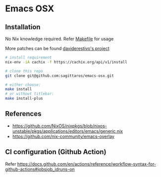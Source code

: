 # Emacs OSX

## Installation

No Nix knowledge required. Refer [Makefile](./Makefile) for usage

More patches can be found [daviderestivo's project](https://github.com/daviderestivo/homebrew-emacs-head/tree/master/patches)

```sh
# install requirement
nix-env -iA cachix -f https://cachix.org/api/v1/install

# clone this repo
git clone git@github.com:sagittaros/emacs-osx.git

# either choose:
make install 
# or without titlebar:
make install-plus
```

## References
- https://github.com/NixOS/nixpkgs/blob/nixos-unstable/pkgs/applications/editors/emacs/generic.nix
- https://github.com/nix-community/emacs-overlay

## CI configuration (Github Action)
Refer https://docs.github.com/en/actions/reference/workflow-syntax-for-github-actions#jobsjob_idruns-on